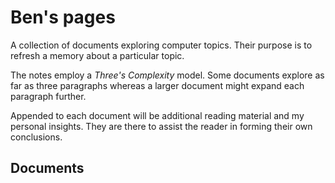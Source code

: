 # Ben's pages

A collection of documents exploring computer topics.
Their purpose is to refresh a memory about a particular topic.

The notes employ a _Three's Complexity_ model. Some documents explore as far as
three paragraphs whereas a larger document might expand each paragraph further.

Appended to each document will be additional reading material and my personal
insights. They are there to assist the reader in forming their own conclusions.

## Documents

